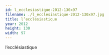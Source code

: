 ```yaml
---
id: l_ecclesiastique-2012-130x97
filename: ./l_ecclesiastique-2012-130x97.jpg
title: l’ecclésiastique
year: 2012
height: 130
width: 97
---
```


l’ecclésiastique
